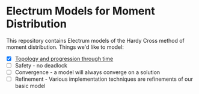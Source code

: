 # Electrum Models for Moment Distribution

This repository contains Electrum models of the Hardy Cross method of moment distribution. Things we'd like to model:

- [x] [Topology and progression through time](hcm.ele)
- [ ] Safety - no deadlock
- [ ] Convergence - a model will always converge on a solution
- [ ] Refinement - Various implementation techniques are refinements of our basic model